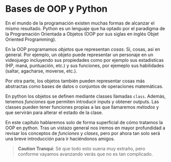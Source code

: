 # Bases de OOP y Python

En el mundo de la programación existen muchas formas de alcanzar el mismo resultado. Python es un lenguaje que ha optado por el paradigma de la Programación Orientada a Objetos (OOP por sus siglas en inglés Objet Oriented Programming).

En la OOP programamos _objetos_ que representan _cosas_. Sí, cosas, así en general. Por ejemplo, un objeto puede representar un personaje en un videojuego incluyendo sus propiedades como por ejemplo sus estadisticas (HP, maná, puntuación, etc.) y sus funciones, por ejemeplo sus habilidades (saltar, agacharse, moverse, etc.).

Por otra parte, los objetos también pueden representar cosas más abstractas como bases de datos o conjuntos de operaciones matemáticas. 

En python los objetos se definen mediante classes llamadas `class`. Además, tenemos _funciones_ que permiten introducir inputs y obtener outputs. Las classes pueden tener funciones propias a las que llamaremos _métodos_ y que servirán para alterar el estado de la clase. 

En este capítulo hablaremos solo de forma superficial de cómo tratamos la OOP en python. Tras un vistazo general nos iremos en mayor profundidad a revisar los conceptos de _funciones_ y _clases_, pero por ahora tan solo será una breve introducción para ir haciéndonos amigos. 

> **Caution** **Tranqui**: Sé que todo esto suena muy extraño, pero conforme vayamos avanzando verás que no es tan complicado. 